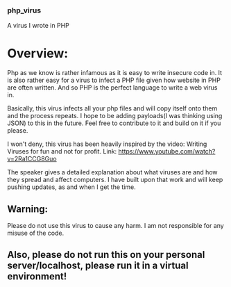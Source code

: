 ### php_virus
A virus I wrote in PHP

# Overview:

Php as we know is rather infamous as it is easy to write insecure code in. It is also rather easy for a virus to infect a PHP file given how website in PHP are often written. And so PHP is the perfect language to write a web virus in.

Basically, this virus infects all your php files and will copy itself onto them and the process repeats.
I hope to be adding payloads(I was thinking using JSON) to this in the future.
Feel free to contribute to it and build on it if you please.

I won't deny, this virus has been heavily inspired by the video: 
Writing Viruses for fun and not for profit.
Link: https://www.youtube.com/watch?v=2Ra1CCG8Guo

The speaker gives a detailed explanation about what viruses are and how they spread and affect computers.
I have built upon that work and will keep pushing updates, as and when I get the time. 

## Warning:

Please do not use this virus to cause any harm. I am not responsible for any misuse of the code.

## Also, please do not run this on your personal server/localhost, please run it in a virtual environment!
